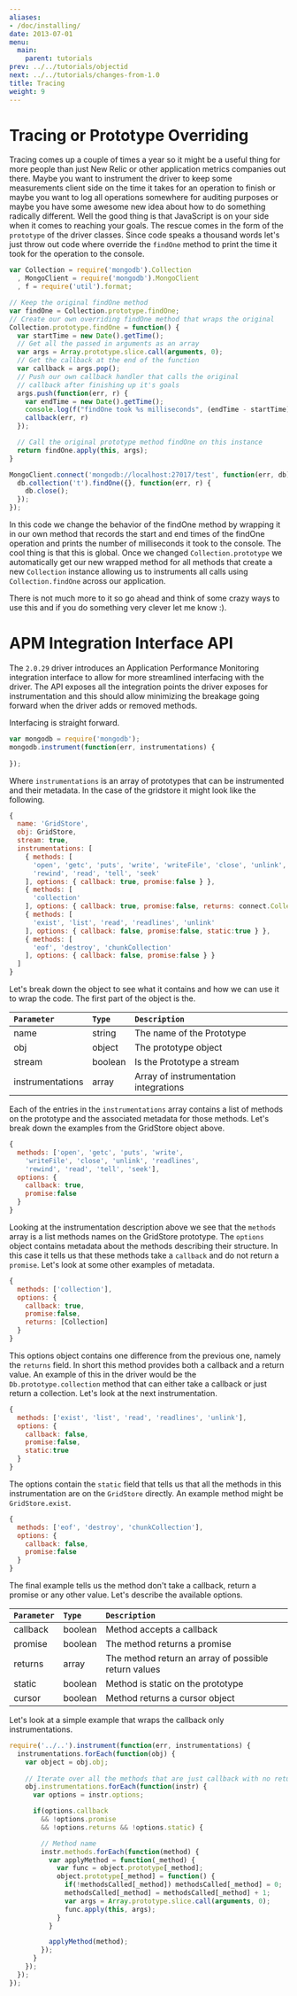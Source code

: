 ```yaml
---
aliases:
- /doc/installing/
date: 2013-07-01
menu:
  main:
    parent: tutorials
prev: ../../tutorials/objectid
next: ../../tutorials/changes-from-1.0
title: Tracing
weight: 9
---
```

# Tracing or Prototype Overriding

Tracing comes up a couple of times a year so it might be a useful thing for more people than just New Relic or other application metrics companies out there. Maybe you want to instrument the driver to keep some measurements client side on the time it takes for an operation to finish or maybe you want to log all operations somewhere for auditing purposes or maybe you have some awesome new idea about how to do something radically different. Well the good thing is that JavaScript is on your side when it comes to reaching your goals. The rescue comes in the form of the `prototype` of the driver classes. Since code speaks a thousand words let's just throw out code where override the `findOne` method to print the time it took for the operation to the console.

```javascript
var Collection = require('mongodb').Collection
  , MongoClient = require('mongodb').MongoClient
  , f = require('util').format;

// Keep the original findOne method
var findOne = Collection.prototype.findOne;
// Create our own overriding findOne method that wraps the original
Collection.prototype.findOne = function() {
  var startTime = new Date().getTime();
  // Get all the passed in arguments as an array
  var args = Array.prototype.slice.call(arguments, 0);
  // Get the callback at the end of the function
  var callback = args.pop();
  // Push our own callback handler that calls the original 
  // callback after finishing up it's goals
  args.push(function(err, r) {
    var endTime = new Date().getTime();
    console.log(f("findOne took %s milliseconds", (endTime - startTime)))
    callback(err, r)
  });

  // Call the original prototype method findOne on this instance
  return findOne.apply(this, args);
}

MongoClient.connect('mongodb://localhost:27017/test', function(err, db) {
  db.collection('t').findOne({}, function(err, r) {
    db.close();
  });
});
```

In this code we change the behavior of the findOne method by wrapping it in our own method that records the start and end times of the findOne operation and prints the number of milliseconds it took to the console. The cool thing is that this is global. Once we changed `Collection.prototype` we automatically get our new wrapped method for all methods that create a new `Collection` instance allowing us to instruments all calls using `Collection.findOne` across our application.

There is not much more to it so go ahead and think of some crazy ways to use this and if you do something very clever let me know :).

# APM Integration Interface API

The `2.0.29` driver introduces an Application Performance Monitoring integration interface to allow for more streamlined interfacing with the driver. The API exposes all the integration points the driver exposes for instrumentation and this should allow minimizing the breakage going forward when the driver adds or removed methods.

Interfacing is straight forward.

```js
var mongodb = require('mongodb');
mongodb.instrument(function(err, instrumentations) {
  
});
```

Where `instrumentations` is an array of prototypes that can be instrumented and their metadata. In the case of the gridstore it might look like the following.

```js
{
  name: 'GridStore',
  obj: GridStore,
  stream: true, 
  instrumentations: [
    { methods: [
      'open', 'getc', 'puts', 'write', 'writeFile', 'close', 'unlink', 'readlines',
      'rewind', 'read', 'tell', 'seek'
    ], options: { callback: true, promise:false } },
    { methods: [
      'collection' 
    ], options: { callback: true, promise:false, returns: connect.Collection } },
    { methods: [
      'exist', 'list', 'read', 'readlines', 'unlink'
    ], options: { callback: false, promise:false, static:true } },
    { methods: [
      'eof', 'destroy', 'chunkCollection'
    ], options: { callback: false, promise:false } }
  ]    
}
```

Let's break down the object to see what it contains and how we can use it to wrap the code. The first part of the object is the.

| `Parameter`          | `Type` | `Description`                              |
| :------------- | :--------- | :-----------------------------------------------------------|
| name | string | The name of the Prototype |
| obj | object | The prototype object |
| stream | boolean | Is the Prototype a stream |
| instrumentations | array | Array of instrumentation integrations |

Each of the entries in the `instrumentations` array contains a list of methods on the prototype and the associated metadata for those methods. Let's break down the examples from the GridStore object above.

```js
{ 
  methods: ['open', 'getc', 'puts', 'write', 
    'writeFile', 'close', 'unlink', 'readlines',
    'rewind', 'read', 'tell', 'seek'], 
  options: { 
    callback: true, 
    promise:false 
  } 
}
```

Looking at the instrumentation description above we see that the `methods` array is a list methods names on the GridStore prototype. The `options` object contains metadata about the methods describing their structure. In this case it tells us that these methods take a `callback` and do not return a `promise`. Let's look at some other examples of metadata.

```js
{ 
  methods: ['collection'], 
  options: { 
    callback: true, 
    promise:false, 
    returns: [Collection] 
  } 
}
```

This options object contains one difference from the previous one, namely the `returns` field. In short this method provides both a callback and a return value. An example of this in the driver would be the `Db.prototype.collection` method that can either take a callback or just return a collection. Let's look at the next instrumentation.

```js
{ 
  methods: ['exist', 'list', 'read', 'readlines', 'unlink'], 
  options: { 
    callback: false, 
    promise:false, 
    static:true 
  } 
}
```

The options contain the `static` field that tells us that all the methods in this instrumentation are on the `GridStore` directly. An example method might be `GridStore.exist`.

```js
{ 
  methods: ['eof', 'destroy', 'chunkCollection'], 
  options: { 
    callback: false, 
    promise:false 
  } 
}
```

The final example tells us the method don't take a callback, return a promise or any other value. Let's describe the available options.

| `Parameter`          | `Type` | `Description`                              |
| :------------- | :--------- | :-----------------------------------------------------------|
| callback | boolean | Method accepts a callback |
| promise | boolean | The method returns a promise |
| returns | array | The method return an array of possible return values |
| static | boolean | Method is static on the prototype |
| cursor | boolean | Method returns a cursor object |

Let's look at a simple example that wraps the callback only instrumentations.

```js
require('../..').instrument(function(err, instrumentations) {
  instrumentations.forEach(function(obj) {
    var object = obj.obj;
    
    // Iterate over all the methods that are just callback with no return
    obj.instrumentations.forEach(function(instr) {
      var options = instr.options;

      if(options.callback 
        && !options.promise 
        && !options.returns && !options.static) {

        // Method name
        instr.methods.forEach(function(method) {
          var applyMethod = function(_method) {
            var func = object.prototype[_method];
            object.prototype[_method] = function() {
              if(!methodsCalled[_method]) methodsCalled[_method] = 0;
              methodsCalled[_method] = methodsCalled[_method] + 1;
              var args = Array.prototype.slice.call(arguments, 0);
              func.apply(this, args);                
            }                
          }

          applyMethod(method);
        });
      }
    });
  });
});
```











